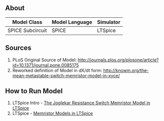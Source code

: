 ## About 

| Model Class | Model Language | Simulator |
|---|---|---|
|SPICE Subcircuit|SPICE|LTSpice|

## Sources

1. PLoS Original Source of Model: <http://journals.plos.org/plosone/article?id=10.1371/journal.pone.0085175>
1. Reworked definition of Model in dX/dt form: <http://knowm.org/the-mean-metastable-switch-memristor-model-in-xyce/>

## How to Run Model

1. LTSpice Intro - [The Joglekar Resistance Switch Memristor Model in LTSpice](http://knowm.org/the-joglekar-resistance-switch-memristor-model-in-ltspice/)
1. LTSpice - [Memristor Models in LTSpice](http://knowm.org/memristor-models-in-ltspice/)
